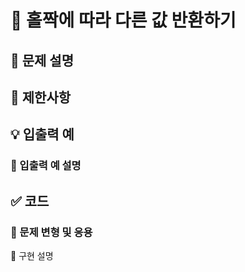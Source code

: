 # 🔢 홀짝에 따라 다른 값 반환하기

## 📘 문제 설명

## 📌 제한사항

## 💡 입출력 예

### 📄 입출력 예 설명

## ✅ 코드 

### 🔁 문제 변형 및 응용

💬 구현 설명